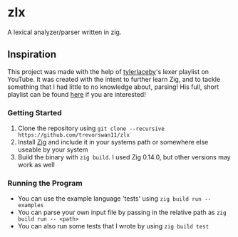 # zlx
A lexical analyzer/parser written in zig.

## Inspiration
This project was made with the help of [tylerlaceby](https://www.youtube.com/@tylerlaceby)'s lexer playlist on YouTube. It was created with the intent to further learn Zig, and to tackle something that I had little to no knowledge about, parsing! His full, short playlist can be found [here](https://www.youtube.com/playlist?list=PL_2VhOvlMk4XDeq2eOOSDQMrbZj9zIU_b) if you are interested!

### Getting Started
1. Clone the repository using `git clone --recursive https://github.com/trevorswan11/zlx`
2. Install [Zig](https://ziglang.org/) and include it in your systems path or somewhere else useable by your system
3. Build the binary with `zig build`. I used Zig 0.14.0, but other versions may work as well

### Running the Program
- You can use the example language 'tests' using `zig build run -- examples`
- You can parse your own input file by passing in the relative path as `zig build run -- <path>`
- You can also run some tests that I wrote by using `zig build test`
